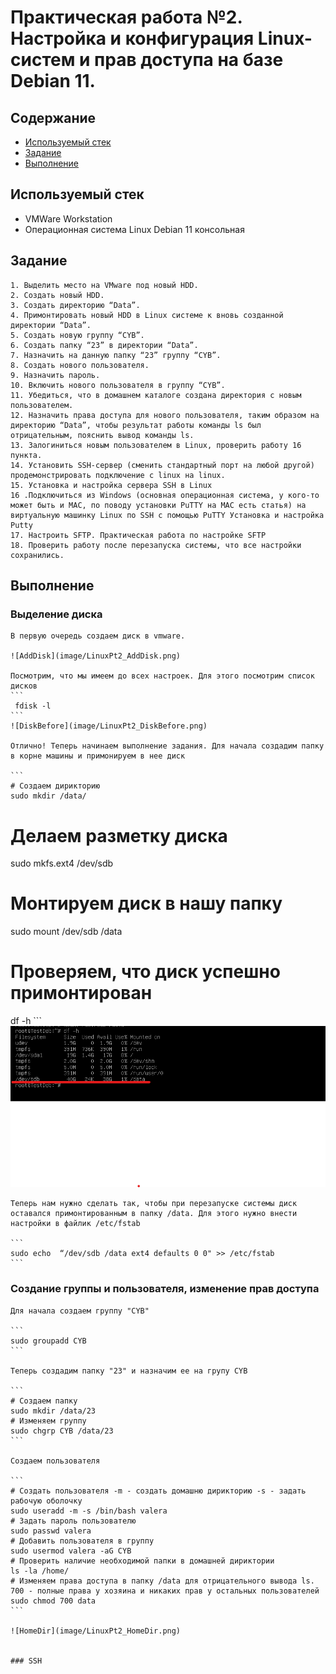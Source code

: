 # Практическая работа №2. Настройка и конфигурация Linux-систем и прав доступа на базе Debian 11.


## Содержание

  - [Используемый стек](#Используемый)
  - [Задание](#Задание)
  - [Выполнение](#Выполнение)


## Используемый стек
  - VMWare Workstation
  - Операционная система Linux Debian 11 консольная

## Задание

	1. Выделить место на VMware под новый HDD.
	2. Создать новый HDD.
	3. Создать директорию “Data”.
	4. Примонтировать новый HDD в Linux системе к вновь созданной директории “Data”.
	5. Создать новую группу “CYB”.
	6. Создать папку “23” в директории “Data”.
	7. Назначить на данную папку “23” группу “CYB”.
	8. Создать нового пользователя.
	9. Назначить пароль.
	10. Включить нового пользователя в группу “CYB”.
	11. Убедиться, что в домашнем каталоге создана директория с новым пользователем.
	12. Назначить права доступа для нового пользователя, таким образом на директорию “Data”, чтобы результат работы команды ls был отрицательным, пояснить вывод команды ls.
	13. Залогиниться новым пользователем в Linux, проверить работу 16 пункта.
	14. Установить SSH-сервер (сменить стандартный порт на любой другой) продемонстрировать подключение с linux на linux.
	15. Установка и настройка сервера SSH в Linux
	16 .Подключиться из Windows (основная операционная система, у кого-то может быть и MAC, по поводу установки PuTTY на MAC есть статья) на виртуальную машинку Linux по SSH с помощью PuTTY Установка и настройка Putty
	17. Настроить SFTP. Практическая работа по настройке SFTP
	18. Проверить работу после перезапуска системы, что все настройки сохранились.


## Выполнение

### Выделение диска

	В первую очередь создаем диск в vmware. 

	![AddDisk](image/LinuxPt2_AddDisk.png)

	Посмотрим, что мы имеем до всех настроек. Для этого посмотрим список дисков
	```
	 fdisk -l
	```
	![DiskBefore](image/LinuxPt2_DiskBefore.png)

	Отлично! Теперь начинаем выполнение задания. Для начала создадим папку в корне машины и примонируем в нее диск

	```
	# Создаем дирикторию
	sudo mkdir /data/
  # Делаем разметку диска
  sudo mkfs.ext4 /dev/sdb
  # Монтируем диск в нашу папку
  sudo mount /dev/sdb /data
  # Проверяем, что диск успешно примонтирован
  df -h
	```
	![Mount](image/LinuxPt2_Mount.png)


	Теперь нам нужно сделать так, чтобы при перезапуске системы диск оставался примонтированным в папку /data. Для этого нужно внести настройки в файлик /etc/fstab

	```
	sudo echo  “/dev/sdb /data ext4 defaults 0 0" >> /etc/fstab	
	```

### Создание группы и пользователя, изменение прав доступа

	Для начала создаем группу "CYB"

	```
	sudo groupadd CYB
	```

	Теперь создадим папку "23" и назначим ее на групу CYB

	```
	# Создаем папку
	sudo mkdir /data/23
	# Изменяем группу
	sudo chgrp CYB /data/23
	```

	Создаем пользователя

	```
	# Создать пользователя -m - создать домашню дирикторию -s - задать рабочую оболочку
	sudo useradd -m -s /bin/bash valera 
	# Задать пароль пользователю
	sudo passwd valera
	# Добавить пользователя в группу
	sudo usermod valera -aG CYB
	# Проверить наличие необходимой папки в домашней дириктории
	ls -la /home/
	# Изменяем права доступа в папку /data для отрицательного вывода ls. 700 - полные права у хозяина и никаких прав у остальных пользователей
	sudo chmod 700 data 
	```

	![HomeDir](image/LinuxPt2_HomeDir.png)


	### SSH 